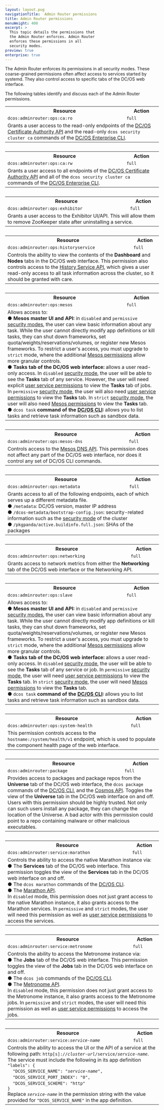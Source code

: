 ```yaml
---
layout: layout.pug
navigationTitle:  Admin Router permissions
title: Admin Router permissions
menuWeight: 400
excerpt: >
  This topic details the permissions that
  the Admin Router enforces. Admin Router
  enforces these permissions in all
  security modes.
preview: true
enterprise: true
---
```



The Admin Router enforces its permissions in all security modes. These coarse-grained permissions often affect access to services started by systemd. They also control access to specific tabs of the DC/OS web interface.

The following tables identify and discuss each of the Admin Router permissions. 


<table class="table" STYLE="margin-bottom: 30px;">
  <tr>
    <th>
      Resource
    </th>
    <th>
      Action
    </th>
  </tr>
  <tr>
    <td>
      <code>dcos:adminrouter:ops:ca:ro</code>
    </td>
    <td>
      <code>full</code>
    </td>
  </tr>
  <tr>
    <td colspan="2">
    Grants a user access to the read-only endpoints of the <a href="/1.8/administration/tls-ssl/ent/#api">DC/OS Certificate Authority API</a> and the read-only <code>dcos security cluster ca</code> commands of the <a href="/1.8/usage/cli/enterprise-cli/">DC/OS Enterprise CLI</a>.
    </td>
  </tr>
</table>


<table class="table" STYLE="margin-bottom: 30px;">
  <tr>
    <th>
      Resource
    </th>
    <th>
      Action
    </th>
  </tr>
  <tr>
    <td>
      <code>dcos:adminrouter:ops:ca:rw</code>
    </td>
    <td>
      <code>full</code>
    </td>
  </tr>
  <tr>
    <td colspan="2">
    Grants a user access to all endpoints of the <a href="/1.8/administration/tls-ssl/ent/#api">DC/OS Certificate Authority API</a> and all of the <code>dcos security cluster ca</code> commands of the <a href="/1.8/usage/cli/enterprise-cli/">DC/OS Enterprise CLI</a>.
    </td>
  </tr>
</table>

<table class="table" STYLE="margin-bottom: 30px;">
  <tr>
    <th>
      Resource
    </th>
    <th>
      Action
    </th>
  </tr>
  <tr>
    <td>
      <code>dcos:adminrouter:ops:exhibitor</code>
    </td>
    <td>
      <code>full</code>
    </td>
  </tr>
  <tr>
    <td colspan="2">
     Grants a user access to the Exhibitor UI/API. This will allow them to remove ZooKeeper state after uninstalling a service.
    </td>
  </tr>
</table>


<table class="table" STYLE="margin-bottom: 30px;">
  <tr>
    <th>
      Resource
    </th>
    <th>
      Action
    </th>
  </tr>
  <tr>
    <td>
      <code>dcos:adminrouter:ops:historyservice</code>
    </td>
    <td>
      <code>full</code>
    </td>
  </tr>
  <tr>
    <td colspan="2">
     Controls the ability to view the contents of the <b>Dashboard</b> and <b>Nodes</b> tabs in the DC/OS web interface. This permission also controls access to the <a href="http://mesos.apache.org/documentation/latest/endpoints/slave/state/">History Service API</a>, which gives a user read-only access to all task information across the cluster, so it should be granted with care.
    </td>
  </tr>
</table>

<table class="table" STYLE="margin-bottom: 30px;">
  <tr>
    <th>
      Resource
    </th>
    <th>
      Action
    </th>
  </tr>
  <tr>
    <td>
      <code>dcos:adminrouter:ops:mesos</code>
    </td>
    <td>
      <code>full</code>
    </td>
  </tr>
  <tr>
    <td colspan="2">
     Allows access to:<br/>
      &#x25cf; <b>Mesos master UI and API:</b> in <code>disabled</code> and <code>permissive</code> <a href="/1.8/administration/installing/ent/custom/configuration-parameters/#security">security modes</a>, the user can view basic information about any task. While the user cannot directly modify app definitions or kill tasks, they can shut down frameworks, set quota/weights/reservations/volumes, or register new Mesos frameworks. To restrict a user's access, you must upgrade to <code>strict</code> mode, where the additional <a href="/1.8/administration/id-and-access-mgt/ent/permissions/master-agent-perms/">Mesos permissions</a> allow more granular controls.<br/>
      &#x25cf; <b>Tasks tab of the DC/OS web interface:</b> allows a user read-only access. In <code>disabled</code> <a href="/1.8/administration/installing/ent/custom/configuration-parameters/#security">security mode</a>, the user will be able to see the <b>Tasks</b> tab of any service. However, the user will need explicit <a href="/1.8/administration/id-and-access-mgt/ent/permissions/user-service-perms/#metronome">user service permissions</a> to view the <b>Tasks</b> tab of jobs. In <code>permissive</code> <a href="/1.8/administration/installing/ent/custom/configuration-parameters/#security">security mode</a>, the user will also need <a href="/1.8/administration/id-and-access-mgt/ent/permissions/user-service-perms/">user service permissions</a> to view the <b>Tasks</b> tab. In <code>strict</code> <a href="/1.8/administration/installing/ent/custom/configuration-parameters/#security">security mode</a>, the user will also need <a href="/1.8/administration/id-and-access-mgt/ent/permissions/master-agent-perms/">Mesos permissions</a> to view the <b>Tasks</b> tab.<br/>
      &#x25cf; <code>dcos task</code> <b>command of the <a href="/1.8/usage/cli/command-reference/">DC/OS CLI</a>:</b> allows you to list tasks and retrieve task information such as sandbox data.
    </td>
  </tr>
</table>

<table class="table" STYLE="margin-bottom: 30px;">
  <tr>
    <th>
      Resource
    </th>
    <th>
      Action
    </th>
  </tr>
  <tr>
    <td>
      <code>dcos:adminrouter:ops:mesos-dns</code>
    </td>
    <td>
      <code>full</code>
    </td>
  </tr>
  <tr>
    <td colspan="2">
     Controls access to the <a href="/1.8/usage/service-discovery/mesos-dns/mesos-dns-api/">Mesos DNS API</a>. This permission does not affect any part of the DC/OS web interface, nor does it control any set of DC/OS CLI commands.
    </td>
  </tr>
</table>


<table class="table" STYLE="margin-bottom: 30px;">
  <tr>
    <th>
      Resource
    </th>
    <th>
      Action
    </th>
  </tr>
  <tr>
    <td>
      <code>dcos:adminrouter:ops:metadata</code>
    </td>
    <td>
      <code>full</code>
    </td>
  </tr>
  <tr>
    <td colspan="2">
     Grants access to all of the following endpoints, each of which serves up a different metadata file.<br/>
     &#x25cf; <code>/metadata</code>: DC/OS version, master IP address<br/>
     &#x25cf; <code>/dcos-metadata/bootstrap-config.json</code>: security-related information such as the <a href="/1.8/administration/installing/ent/custom/configuration-parameters/#security">security mode</a> of the cluster<br/>
     &#x25cf; <code>/pkgpanda/active.buildinfo.full.json</code>: SHAs of the packages
    </td>
  </tr>
</table>

<table class="table" STYLE="margin-bottom: 30px;">
  <tr>
    <th>
      Resource
    </th>
    <th>
      Action
    </th>
  </tr>
  <tr>
    <td>
      <code>dcos:adminrouter:ops:networking</code>
    </td>
    <td>
      <code>full</code>
    </td>
  </tr>
  <tr>
    <td colspan="2">
     Grants access to network metrics from either the <b>Networking</b> tab of the DC/OS web interface or the Networking API.
    </td>
  </tr>
</table>

<table class="table" STYLE="margin-bottom: 30px;">
  <tr>
    <th>
      Resource
    </th>
    <th>
      Action
    </th>
  </tr>
  <tr>
    <td>
      <code>dcos:adminrouter:ops:slave</code>
    </td>
    <td>
      <code>full</code>
    </td>
  </tr>
  <tr>
    <td colspan="2">
     Allows access to:<br/>
      &#x25cf; <b>Mesos master UI and API:</b> in <code>disabled</code> and <code>permissive</code> <a href="/1.8/administration/installing/ent/custom/configuration-parameters/#security">security modes</a>, the user can view basic information about any task. While the user cannot directly modify app definitions or kill tasks, they can shut down frameworks, set quota/weights/reservations/volumes, or register new Mesos frameworks. To restrict a user's access, you must upgrade to <code>strict</code> mode, where the additional <a href="/1.8/administration/id-and-access-mgt/ent/permissions/master-agent-perms/">Mesos permissions</a> allow more granular controls.<br/>
      &#x25cf; <b>Tasks tab of the DC/OS web interface:</b> allows a user read-only access. In <code>disabled</code> <a href="/1.8/administration/installing/ent/custom/configuration-parameters/#security">security mode</a>, the user will be able to see the <b>Tasks</b> tab of any service or job. In <code>permissive</code> <a href="/1.8/administration/installing/ent/custom/configuration-parameters/#security">security mode</a>, the user will need <a href="/1.8/administration/id-and-access-mgt/ent/permissions/user-service-perms/">user service permissions</a> to view the <b>Tasks</b> tab. In <code>strict</code> <a href="/1.8/administration/installing/ent/custom/configuration-parameters/#security">security mode</a>, the user will need <a href="/1.8/administration/id-and-access-mgt/ent/permissions/master-agent-perms/">Mesos permissions</a> to view the <b>Tasks</b> tab.<br/>
      &#x25cf; <code>dcos task</code> <b>command of the <a href="/1.8/usage/cli/command-reference/">DC/OS CLI</a>:</b> allows you to list tasks and retrieve task information such as sandbox data. 
    </td>
  </tr>
</table>

<table class="table" STYLE="margin-bottom: 30px;">
  <tr>
    <th>
      Resource
    </th>
    <th>
      Action
    </th>
  </tr>
  <tr>
    <td>
      <code>dcos:adminrouter:ops:system-health</code>
    </td>
    <td>
      <code>full</code>
    </td>
  </tr>
  <tr>
    <td colspan="2">
     This permission controls access to the <code>hostname:<adminrouter_port>/system/health/v1</code> endpoint, which is used to populate the component health page of the web interface.
    </td>
  </tr>
</table>

<table class="table" STYLE="margin-bottom: 30px;">
  <tr>
    <th>
      Resource
    </th>
    <th>
      Action
    </th>
  </tr>
  <tr>
    <td>
      <code>dcos:adminrouter:package</code>
    </td>
    <td>
      <code>full</code>
    </td>
  </tr>
  <tr>
    <td colspan="2">
     Provides access to packages and package repos from the <b>Universe</b> tab of the DC/OS web interface, the <code>dcos package</code> commands of the <a href="/1.8/usage/cli/">DC/OS CLI</a>, and the <a href="https://github.com/dcos/cosmos/blob/master/README.md">Cosmos API</a>. Toggles the view of the <b>Universe</b> tab in the DC/OS web interface on and off. Users with this permission should be highly trusted. Not only can such users install any package, they can change the location of the Universe. A bad actor with this permission could point to a repo containing malware or other malicious executables. 
    </td>
  </tr>
</table>

<table class="table" STYLE="margin-bottom: 30px;">
  <tr>
    <th>
      Resource
    </th>
    <th>
      Action
    </th>
  </tr>
  <tr>
    <td>
      <code>dcos:adminrouter:service:marathon</code>
    </td>
    <td>
      <code>full</code>
    </td>
  </tr>
  <tr>
    <td colspan="2">
     Controls the ability to access the native Marathon instance via:<br/>
     &#x25cf; The <b>Services</b> tab of the DC/OS web interface. This permission toggles the view of the <b>Services</b> tab in the DC/OS web interface on and off.<br/>
     &#x25cf; The <code>dcos marathon</code> commands of the <a href="/1.8/usage/cli/">DC/OS CLI</a>.<br/>
     &#x25cf; The <a href="/1.8/usage/managing-services/rest-api/">Marathon API</a>.<br/>
     In <code>disabled</code> mode, this permission does not just grant access to the native Marathon instance, it also grants access to the Marathon services. In <code>permissive</code> and <code>strict</code> modes, the user will need this permission as well as <a href="/1.8/administration/id-and-access-mgt/ent/permissions/user-service-perms/#marathon">user service permissions</a> to access the services.
    </td>
  </tr>
</table>

<table class="table" STYLE="margin-bottom: 30px;">
  <tr>
    <th>
      Resource
    </th>
    <th>
      Action
    </th>
  </tr>
  <tr>
    <td>
      <code>dcos:adminrouter:service:metronome</code>
    </td>
    <td>
      <code>full</code>
    </td>
  </tr>
  <tr>
    <td colspan="2">
     Controls the ability to access the Metronome instance via:<br/>
     &#x25cf; The <b>Jobs</b> tab of the DC/OS web interface. This permission toggles the view of the <b>Jobs</b> tab in the DC/OS web interface on and off.<br/>
     &#x25cf; The <code>dcos job</code> commands of the <a href="/1.8/usage/cli/">DC/OS CLI</a>.<br/>
     &#x25cf; The <a href="/1.8/usage/managing-services/rest-api/">Metronome API</a>.<br/>
     In <code>disabled</code> mode, this permission does not just grant access to the Metronome instance, it also grants access to the Metronome jobs. In <code>permissive</code> and <code>strict</code> modes, the user will need this permission as well as <a href="/1.8/administration/id-and-access-mgt/ent/permissions/user-service-perms/#metronome">user service permissions</a> to access the jobs.
    </td>
  </tr>
</table>


<table class="table" STYLE="margin-bottom: 30px;">
  <tr>
    <th>
      Resource
    </th>
    <th>
      Action
    </th>
  </tr>
  <tr>
    <td>
      <code>dcos:adminrouter:service:<i>service-name</i></code>
    </td>
    <td>
      <code>full</code>
    </td>
  </tr>
  <tr>
    <td colspan="2">
     Controls the ability to access the UI or the API of a service at the following path: <code>http[s]://<i>cluster-url</i>/service/<i>service-name</i></code>. The service must include the following in its app definition<br/>
      <code>"labels": {</code><br/>
      &nbsp;&nbsp;&nbsp;&nbsp;<code>"DCOS_SERVICE_NAME": "<i>service-name</i>",</code><br/>
      &nbsp;&nbsp;&nbsp;&nbsp;<code>"DCOS_SERVICE_PORT_INDEX": "0",</code><br/>
      &nbsp;&nbsp;&nbsp;&nbsp;<code>"DCOS_SERVICE_SCHEME": "http"</code><br/>
      <code>}</code><br/>
      Replace <code><i>service-name</i></code> in the permission string with the value provided for <code>"DCOS_SERVICE_NAME"</code> in the app definition.
    </td>
  </tr>
</table>




